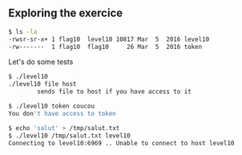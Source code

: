 ## Exploring the exercice

```bash 
$ ls -la
-rwsr-sr-x+ 1 flag10  level10 10817 Mar  5  2016 level10
-rw-------  1 flag10  flag10     26 Mar  5  2016 token
```

Let's do some tests

```bash 
$ ./level10 
./level10 file host
        sends file to host if you have access to it
````

```bash 
$ ./level10 token coucou
You don't have access to token
````

```bash 
$ echo 'salut' > /tmp/salut.txt
$ ./level10 /tmp/salut.txt level10
Connecting to level10:6969 .. Unable to connect to host level10
````




